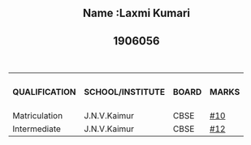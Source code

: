 <html>
<head>
    <style>
        .name{
        text-align:center;
        border-radius:"50%";
        background-color:"red";
        }
        .abc{
        background-color:"lightblue";
        border:10px;
        }
        </style>
</head>
<body>
    <div class="name">
    <h2>Name :Laxmi Kumari</h2>
    <h2>1906056</h2>
</div>
<div class="abc">
    <table  >
        <th><h4>QUALIFICATION</h4></th>
        <th><h4>SCHOOL/INSTITUTE</h4></th>
        <th><h4>BOARD</h4></th>
        <th><h4>MARKS</h4></th>
        <tr>
            <td>Matriculation</td>
            <td>J.N.V.Kaimur</td>
            <td>CBSE</td>
            <td><a href="Matric.html">#10</a></td>
        </tr><br>
        <tr>
            <td>Intermediate</td>
            <td>J.N.V.Kaimur</td>
            <td>CBSE</td>
            <td><a href="https://laxmi25.github.io/Education/">#12</a></td>
        </tr>
    </table>
</div>
</body>
</html>
